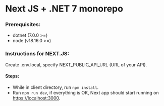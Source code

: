 # Next JS + .NET 7 monorepo

### Prerequisites:
- dotnet (7.0.0 >=)
- node (v18.16.0 >=)

### Instructions for NEXT.JS:
Create .env.local, specify NEXT_PUBLIC_API_URL (URL of your API).

#### Steps:
- While in client directory, run `npm install`.
- Run `npm run dev`, if everything is OK, Next app should start running on <https://localhost:3000>.
